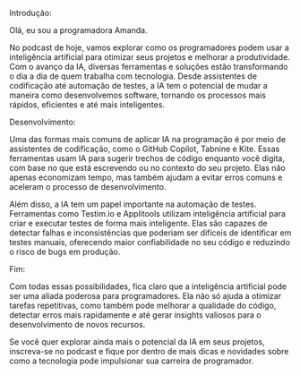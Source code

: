 Introdução:

Olá, eu sou a programadora Amanda.

No podcast de hoje, vamos explorar como os programadores podem usar a inteligência artificial para otimizar seus projetos e melhorar a produtividade. Com o avanço da IA, diversas ferramentas e soluções estão transformando o dia a dia de quem trabalha com tecnologia. Desde assistentes de codificação até automação de testes, a IA tem o potencial de mudar a maneira como desenvolvemos software, tornando os processos mais rápidos, eficientes e até mais inteligentes.

Desenvolvimento:

Uma das formas mais comuns de aplicar IA na programação é por meio de assistentes de codificação, como o GitHub Copilot, Tabnine e Kite. Essas ferramentas usam IA para sugerir trechos de código enquanto você digita, com base no que está escrevendo ou no contexto do seu projeto. Elas não apenas economizam tempo, mas também ajudam a evitar erros comuns e aceleram o processo de desenvolvimento.

Além disso, a IA tem um papel importante na automação de testes. Ferramentas como Testim.io e Applitools utilizam inteligência artificial para criar e executar testes de forma mais inteligente. Elas são capazes de detectar falhas e inconsistências que poderiam ser difíceis de identificar em testes manuais, oferecendo maior confiabilidade no seu código e reduzindo o risco de bugs em produção.

Fim:

Com todas essas possibilidades, fica claro que a inteligência artificial pode ser uma aliada poderosa para programadores. Ela não só ajuda a otimizar tarefas repetitivas, como também pode melhorar a qualidade do código, detectar erros mais rapidamente e até gerar insights valiosos para o desenvolvimento de novos recursos.

Se você quer explorar ainda mais o potencial da IA em seus projetos, inscreva-se no podcast e fique por dentro de mais dicas e novidades sobre como a tecnologia pode impulsionar sua carreira de programador.
